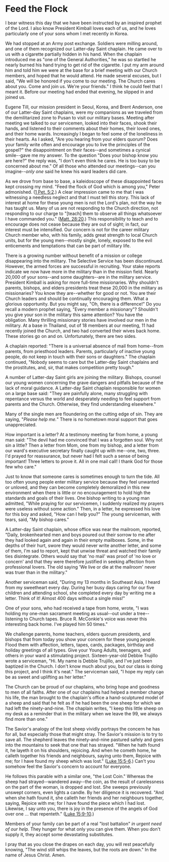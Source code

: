 # Feed the Flock

I bear witness this day that we have been instructed by an inspired prophet of
the Lord. I also know President Kimball loves each of us, and he loves
particularly one of your sons whom I met recently in Korea.

We had stopped at an Army post exchange. Soldiers were milling around, and one
of them recognized our Latter-day Saint chaplain. He came over to us with a
cigarette partially hidden in his hand. When the chaplain introduced me as
"one of the General Authorities," he was so startled he nearly burned his hand
trying to get rid of the cigarette. I put my arm around him and told him we
were at the base for a brief meeting with our Church members, and hoped that
he would attend. He made several excuses, but I said, "We will be honored if
you come to our meeting. The Church cares about you. Come and join us. We're
your friends." I think he could feel that I meant it. Before our meeting had
ended that evening, he slipped in and joined us.

Eugene Till, our mission president in Seoul, Korea, and Brent Anderson, one of
our Latter-day Saint chaplains, were my companions as we traveled from the
demilitarized zone to Pusan to visit our military bases. Meeting after meeting
we talked to our servicemen, looked into their faces, shook their hands, and
listened to their comments about their homes, their loved ones, and their home
wards. Increasingly I began to feel some of the loneliness in their hearts. As
I asked, "Are you hearing from your elders quorum? Does your family write
often and encourage you to live the principles of the gospel?" the
disappointment on their faces--and sometimes a cynical smile--gave me my
answer. To the question "Does your bishop know you are here?" the reply was,
"I don't even think he cares. He is too busy to be concerned about me." Of all
those who attended our meetings--can you imagine--_only one_ said he knew his
ward leaders did care.

As we drove from base to base, a kaleidoscope of these disappointed faces kept
crossing my mind. "Feed the flock of God which is among you," Peter
admonished. ([1 Pet.
5:2](https://www.lds.org/scriptures/nt/1-pet/5.2?lang=eng#1).) A clear
impression came to me that I was witnessing a needless neglect and that I must
tell this story. This lack of interest at home for these young men is not the
Lord's plan, not the way he has taught us. Many of us are not responding to
the Church direction, not responding to our charge to "[teach] them to observe
all things whatsoever I have commanded you." ([Matt.
28:20](https://www.lds.org/scriptures/nt/matt/28.20?lang=eng#19).) This
responsibility to teach and to encourage does not cease because they are out
of sight; in fact, our interest must be intensified. Our concern is not for
the career military Church member who, with his family, adds great strength to
local Church units, but for the young men--mostly single, lonely, exposed to
the evil enticements and temptations that can be part of military life.

There is a growing number without benefit of a mission or college disappearing
into the military. The Selective Service has been discontinued. However, the
armed forces are successful in recruiting. Your stake reports indicate we now
have more in the military than in the mission field. Nearly 20,000 of your
sons--and some daughters--are in the military service. President Kimball is
asking for more full-time missionaries. Why shouldn't parents, bishops, and
elders presidents treat these 20,000 in the military as missionaries? You know
they are--whether for good or not. You are their Church leaders and should be
continually encouraging them. What a glorious opportunity. But you might say,
"Oh, there is a difference!" Do you recall a modern prophet saying, "Every
member a missionary"? Shouldn't you give your son in the military this same
attention? You have the obligation. Many thrilling missionary stories have
involved our men in the military. At a base in Thailand, out of 18 members at
our meeting, 11 had recently joined the Church, and two had converted their
wives back home. These stories go on and on. Unfortunately, there are two
sides.

A chaplain reported: "There is a universal absence of mail from home--from
parents, from priesthood leaders. Parents, particularly of inactive young
people, do not keep in touch with their sons or daughters." The chaplain
continued, "Nobody seems to care but the Latter-day Saint chaplains and the
prostitutes, and, sir, that makes competition pretty tough."

A number of Latter-day Saint girls are joining the military. Bishops, counsel
our young women concerning the grave dangers and pitfalls because of the lack
of moral guidance. A Latter-day Saint chaplain responsible for women on a
large base said: "They are painfully alone, many struggling with repentance
versus the world and desperately needing to feel support from parents and the
Church. Otherwise, they find understanding elsewhere."

Many of the single men are floundering on the cutting edge of sin. They are
saying, "_Please help me._" There is no hometown moral support that goes
unappreciated.

How important is a letter? At a testimony meeting far from home, a young man
said: "The devil had me convinced that I was a forgotten soul. Why not sin a
little? Then a letter from Mom, one from my bishop, and a letter from our
ward's executive secretary finally caught up with me--one, two, three. I'd
prayed for reassurance, but never had I felt such a sense of being important!
Three letters to prove it. All in one mail call! I thank God for those few who
care."

Just to know that someone cares is sometimes enough to turn the tide. All too
often young people enter military service because they feel unwanted or
unloved, and they can become completely demoralized in this new environment
when there is little or no encouragement to hold high the standards and goals
of their lives. One bishop writing to a young man admitted, "While praying for
our servicemen, I suddenly realized my prayers were useless without some
action." Then, in a letter, he expressed his love for this boy and asked, "How
can I help you?" The young serviceman, with tears, said, "My bishop cares."

A Latter-day Saint chaplain, whose office was near the mailroom, reported,
"Daily, brokenhearted men and boys poured out their sorrow to me after they
had looked again and again in their empty mailboxes. Some, in the depths of
their hurt, swore they would never write another letter, and some of them, I'm
sad to report, kept that unwise threat and watched their family ties
disintegrate. Others would say that 'no mail' was proof of 'no love or
concern' and that they were therefore justified in seeking affection from
professional lovers. The old saying 'We live or die at the mailroom' never was
truer than in the military."

Another serviceman said, "During my 13 months in Southeast Asia, I heard from
my sweetheart every day. During her busy days caring for our five children and
attending school, she completed every day by writing me a letter. Think of it!
Almost 400 days without a single miss!"

One of your sons, who had received a tape from home, wrote, "I was holding my
one-man sacrament meeting as usual--out under a tree--listening to Church
tapes. Bruce R. McConkie's voice was never this interesting back home. I've
played him 50 times."

We challenge parents, home teachers, elders quorum presidents, and bishops
that from today you show your concern for these young people. Flood them with
affection, letters, tapes, cards, packages, birthday and holiday greetings of
all types. Give your Young Adults, teenagers, and others in your ward a
stimulating project. Sixteen-year-old Debbie Trujillo wrote a serviceman, "Hi.
My name is Debbie Trujillo, and I've just been baptized in the Church. I don't
know much about you, but our class is doing this project, and I think it's
neat." The serviceman said, "I hope my reply can be as sweet and uplifting as
her letter."

The Church can be proud of our chaplains, who bring hope and goodness to men
of all faiths. After one of our chaplains had helped a member change his life,
the man brought to the chaplain's office a hand-sculptured model of a sheep
and said that he felt as if he had been the one sheep for which we had left
the ninety-and-nine. The chaplain writes, "I keep this little sheep on my desk
as a reminder that in the military when we leave the 99, we always find more
than one."

The Savior's analogy of the lost sheep vividly portrays the concern he has for
all, but especially those that might stray. The Savior's mission is to try to
save all. The shepherd leaves the ninety-and-nine pastured safely and goes
into the mountains to seek that one that has strayed. "When he hath found it,
he layeth it on his shoulders, rejoicing. And when he cometh home, he calleth
together his friends and neighbours, saying unto them, Rejoice with me; for I
have found my sheep which was lost." ([Luke
15:5-6](https://www.lds.org/scriptures/nt/luke/15.5-6?lang=eng#4).) Can't you
somehow feel the Savior's concern to account for everyone.

He follows this parable with a similar one, "the Lost Coin." Whereas the sheep
had strayed--wandered away--the coin, as the result of carelessness on the
part of the woman, is dropped and lost. She sweeps previously unswept corners,
even lights a candle. By her diligence it is recovered. "And when she hath
found it, she calleth her friends and her neighbours together, saying, Rejoice
with me; for I have found the piece which I had lost. Likewise, I say unto
you, there is joy in the presence of the angels of God over one ... that
repenteth." ([Luke
15:9-10](https://www.lds.org/scriptures/nt/luke/15.9-10?lang=eng#8).)

Members of your family can be part of a real "lost battalion" _in urgent need
of our help._ They hunger for what only you can give them. When you don't
supply it, they accept some devastating substitutes.

I pray that as you close the drapes on each day, you will rest peacefully
knowing, "The wind still whips the leaves, but the roots are down." In the
name of Jesus Christ. Amen.

